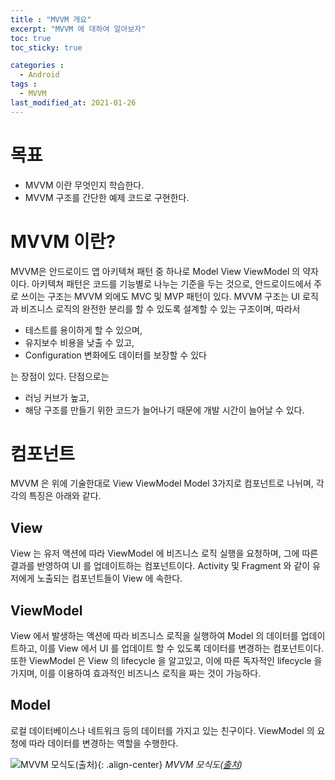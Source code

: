 ```yaml
---
title : "MVVM 개요"
excerpt: "MVVM 에 대하여 알아보자"
toc: true
toc_sticky: true

categories :
  - Android 
tags : 
  - MVVM 
last_modified_at: 2021-01-26
---
```


# 목표

- MVVM 이란 무엇인지 학습한다.
- MVVM 구조를 간단한 예제 코드로 구현한다.
  
# MVVM 이란?

MVVM은 안드로이드 앱 아키텍쳐 패턴 중 하나로 Model View ViewModel 의 약자이다. 아키텍쳐 패턴은 코드를 기능별로 나누는 기준을 두는 것으로, 안드로이드에서 주로 쓰이는 구조는 MVVM 외에도 MVC 및 MVP 패턴이 있다. MVVM 구조는 UI 로직과 비즈니스 로직의 완전한 분리를 할 수 있도록 설계할 수 있는 구조이며, 따라서 

- 테스트를 용이하게 할 수 있으며,
- 유지보수 비용을 낮출 수 있고,
- Configuration 변화에도 데이터를 보장할 수 있다

는 장점이 있다. 단점으로는 

- 러닝 커브가 높고,
- 해당 구조를 만들기 위한 코드가 늘어나기 때문에 개발 시간이 늘어날 수 있다.
  
# 컴포넌트

MVVM 은 위에 기술한대로 View ViewModel Model 3가지로 컴포넌트로 나뉘며, 각각의 특징은 아래와 같다. 

## View

View 는 유저 액션에 따라 ViewModel 에 비즈니스 로직 실행을 요청하며, 그에 따른 결과를 반영하여 UI 를 업데이트하는 컴포넌트이다. Activity 및 Fragment 와 같이 유저에게 노출되는 컴포넌트들이 View 에 속한다. 

## ViewModel

View 에서 발생하는 액션에 따라 비즈니스 로직을 실행하여 Model 의 데이터를 업데이트하고, 이를 View 에서 UI 를 업데이트 할 수 있도록 데이터를 변경하는 컴포넌트이다. 또한 ViewModel 은 View 의 lifecycle 을 알고있고, 이에 따른 독자적인 lifecycle 을 가지며, 이를 이용하여 효과적인 비즈니스 로직을 짜는 것이 가능하다. 

## Model

로컬 데이터베이스나 네트워크 등의 데이터를 가지고 있는 친구이다. ViewModel 의 요청에 따라 데이터를 변경하는 역할을 수행한다. 

![MVVM 모식도([출처](https://docs.microsoft.com/en-us/xamarin/xamarin-forms/enterprise-application-patterns/mvvm))](https://thkim9373.github.io/assets/images/mvvm_image1.png){: .align-center}
*MVVM 모식도([출처](https://docs.microsoft.com/en-us/xamarin/xamarin-forms/enterprise-application-patterns/mvvm))*
